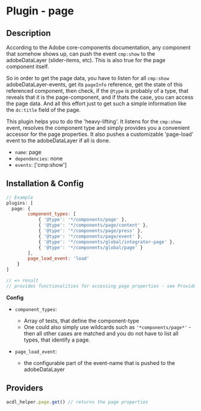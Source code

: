 # Plugin - page

## Description

According to the Adobe core-components documentation, any component that somehow shows up, can push the event `cmp:show` to the adobeDataLayer (slider-items, etc).
This is also true for the page component itself.

So in order to get the page data, you have to listen for all `cmp:show` adobeDataLayer-events, get its `pageInfo` reference, get the state of this referenced component, then check, if the `@type` is probably of a type, that reveals that it is the page-component, and if thats the case, you can access the page data. And all this effort just to get such a simple information like the `dc:title` field of the page.

This plugin helps you to do the 'heavy-lifting'. It listens for the `cmp:show` event, resolves the component type and simply provides you a convenient accessor for the page properties. It also pushes a customizable 'page-load' event to the adobeDataLayer if all is done.

- `name`: page
- `dependencies`: none
- `events`: ['cmp:show']

## Installation & Config

```javascript
// Example
plugins: [
  page: {
		component_types: [
			{ '@type': '*/components/page' },
			{ '@type': '*/components/page/content' },
			{ '@type': '*/components/page/press' },
			{ '@type': '*/components/page/event' },
			{ '@type': '*/components/global/integrator-page' },
			{ '@type': '*/components/global/page' }
		],
		page_load_event: 'load'
	}
]

// => result
// provides functionalities for accessing page properties - see Providers, below
```

**Config**

- `component_types`:

  - Array of tests, that define the component-type
  - One could also simply use wildcards such as `'*components/page*'` - then all other cases are matched and you do not have to list all types, that identify a page.

- `page_load_event`:
  - the configurable part of the event-name that is pushed to the adobeDataLayer

## Providers

```javascript
acdl_helper.page.get() // returns the page properties
```
